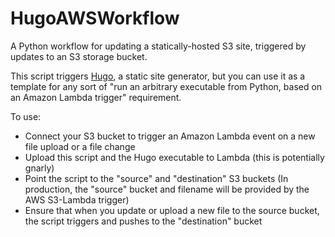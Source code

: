 # HugoAWSWorkflow

A Python workflow for updating a statically-hosted S3 site, triggered by updates to an S3 storage bucket. 

This script triggers [Hugo](http://gohugo.io), a static site generator, but you can use it as a template for any sort of "run an arbitrary executable from Python, based on an Amazon Lambda trigger" requirement.

To use: 

* Connect your S3 bucket to trigger an Amazon Lambda event on a new file upload or a file change
* Upload this script and the Hugo executable to Lambda (this is potentially gnarly)
* Point the script to the "source" and "destination" S3 buckets (In production, the "source" bucket and filename will be provided by the AWS S3-Lambda trigger)
* Ensure that when you update or upload a new file to the source bucket, the script triggers and pushes to the "destination" bucket
